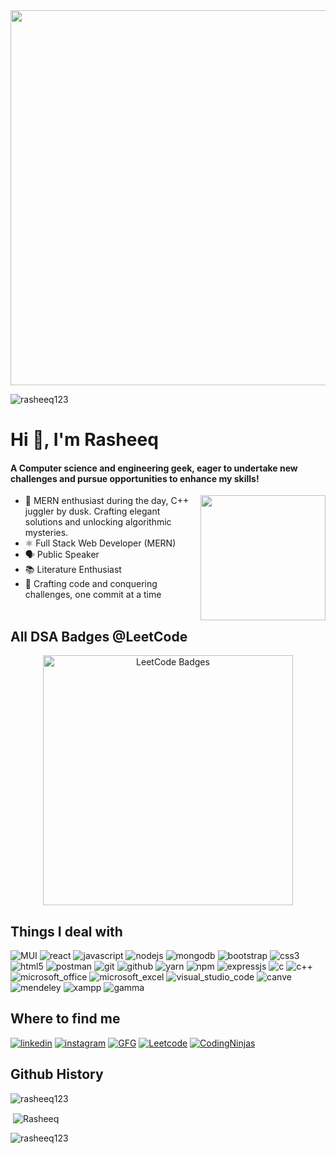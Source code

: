 
<img src="https://user-images.githubusercontent.com/74038190/212750155-3ceddfbd-19d3-40a3-87af-8d329c8323c4.gif" width="600">
<p align="left"> <img src="https://komarev.com/ghpvc/?username=rasheeq123&label=Profile%20views&color=0e75b6&style=flat" alt="rasheeq123" /> </p>

<h1 align="left">Hi 👋, I'm Rasheeq</h1>
<h4 align="left">A Computer science and engineering geek, eager to undertake new challenges and pursue opportunities to enhance my skills!</h4>

 <img src="https://user-images.githubusercontent.com/74038190/219925452-a3b0d96d-6b65-45ee-b68a-b2208011b26c.jpg" width="200" align="right" />

- 🌱 MERN enthusiast during the day, C++ juggler by dusk. Crafting elegant solutions and unlocking algorithmic mysteries.
- ⚛️ Full Stack Web Developer (MERN)
- 🗣️ Public Speaker
- 📚 Literature Enthusiast
- 🚀 Crafting code and conquering challenges, one commit at a time
<br><br>

## All DSA Badges @LeetCode
<p align="center"><img src="https://leetcode-badge-showcase.vercel.app/api?username=Rasheeq_Zehra&theme=onedark" alt="LeetCode Badges" height="400" /></p>



## Things I deal with
![MUI](https://img.shields.io/badge/MUI-black?style=for-the-badge&logo=MUI&logoColor)
![react](https://img.shields.io/badge/react-black?style=for-the-badge&logo=react&logoColor)
![javascript](https://img.shields.io/badge/Javascript-black?style=for-the-badge&logo=javascript&logoColor)
![nodejs](https://img.shields.io/badge/nodejs-1DA1F2?style=for-the-badge&logo=node.js&logoColor=white)
![mongodb](https://img.shields.io/badge/mongodb-blue?style=for-the-badge&logo=mongodb&logoColor)
![bootstrap](https://img.shields.io/badge/bootstrap-red?style=for-the-badge&logo=bootstrap&logoColor=white)
![css3](https://img.shields.io/badge/css3-purple?style=for-the-badge&logo=css3&logoColor=white)
![html5](https://img.shields.io/badge/Html5-violet?style=for-the-badge&logo=html5&logoColor=white)
![postman](https://img.shields.io/badge/postman-black?style=for-the-badge&logo=postman&logoColor=white)
![git](https://img.shields.io/badge/git-yellow?style=for-the-badge&logo=git&logoColor=white)
![github](https://img.shields.io/badge/github-black?style=for-the-badge&logo=github&logoColor=white)
![yarn](https://img.shields.io/badge/yarn-1DA1F2?style=for-the-badge&logo=yarn&logoColor=white)
![npm](https://img.shields.io/badge/npm-black?style=for-the-badge&logo=npm&logoColor)
![expressjs](https://img.shields.io/badge/express.js-grey?style=for-the-badge&logo=express&logoColor)
![c](https://img.shields.io/badge/-C?style=for-the-badge&logo=C&logoColor=white)
![c++](https://img.shields.io/badge/++-purple?style=for-the-badge&logo=c&logoColor)
![microsoft_office](https://img.shields.io/badge/microsoft_office-grey?style=for-the-badge&logo=microsoftoffice&logoColor)
![microsoft_excel](https://img.shields.io/badge/microsoft_excel-purple?style=for-the-badge&logo=microsoftexcel&logoColor)
![visual_studio_code](https://img.shields.io/badge/visual_studio_code-red?style=for-the-badge&logo=visualstudiocode&logoColor)
![canve](https://img.shields.io/badge/canva-black?style=for-the-badge&logo=canva&logoColor=white)
![mendeley](https://img.shields.io/badge/mendeley-grey?style=for-the-badge&logo=mendeley&logoColor=white)
![xampp](https://img.shields.io/badge/xampp-grey?style=for-the-badge&logo=xampp&logoColor)
![gamma](https://img.shields.io/badge/gamma-purple?style=for-the-badge&logo=gamma&logoColor)

## Where to find me
[![linkedin](https://img.shields.io/badge/linkedin-0A66C2?style=for-the-badge&logo=linkedin&logoColor=white)](https://www.linkedin.com/in/rasheeq-zehra-mern-developer/)
[![instagram](https://img.shields.io/badge/INSTAGRAM-1AD1F8?style=for-the-badge&logo=instagram&logoColor=white)](https://instagram.com/rizvi_rasheeq_7985)
[![GFG](https://img.shields.io/badge/GFG-red?style=for-the-badge&logo=geeksforgeeks&logoColor=white)](https://auth.geeksforgeeks.org/user/rasheeq_123)
[![Leetcode](https://img.shields.io/badge/leetcode-1DA1F2?style=for-the-badge&logo=leetcode&logoColor=white)](https://leetcode.com/Rasheeq_Zehra/)
[![CodingNinjas](https://img.shields.io/badge/coding_ninjas-0B66C2?style=for-the-badge&logo=codingninjas&logoColor=white)](https://www.codingninjas.com/studio/profile/4a4801ee-9b36-4da0-bd85-ef981880a172)





## Github History
<p><img align="center" src="https://github-readme-stats.vercel.app/api/top-langs?username=rasheeq123&show_icons=true&locale=en&layout=compact" alt="rasheeq123" /></p>
<p>&nbsp;<img align="center" src="https://github-readme-stats.vercel.app/api?username=rasheeq123&show_icons=true&locale=en" alt="Rasheeq" /></p>

<p><img align="center" src="https://github-readme-streak-stats.herokuapp.com/?user=rasheeq123&" alt="rasheeq123" /></p>


